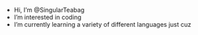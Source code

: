 - Hi, I’m @SingularTeabag
- I’m interested in coding 
- I’m currently learning a variety 
  of different languages just cuz

<!---
SingularTeabag/SingularTeabag is a ✨ special ✨ repository because its `README.md` (this file) appears on your GitHub profile.
You can click the Preview link to take a look at your changes.
--->

